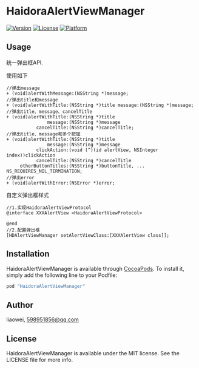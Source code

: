 # HaidoraAlertViewManager

[![Version](https://img.shields.io/cocoapods/v/HaidoraAlertViewManager.svg?style=flat)](http://cocoapods.org/pods/HaidoraAlertViewManager)
[![License](https://img.shields.io/cocoapods/l/HaidoraAlertViewManager.svg?style=flat)](http://cocoapods.org/pods/HaidoraAlertViewManager)
[![Platform](https://img.shields.io/cocoapods/p/HaidoraAlertViewManager.svg?style=flat)](http://cocoapods.org/pods/HaidoraAlertViewManager)

## Usage

统一弹出框API.

使用如下

```objc
//弹出message
+ (void)alertWithMessage:(NSString *)message;
//弹出title和message
+ (void)alertWithTitle:(NSString *)title message:(NSString *)message;
//弹出title、message、cancelTitle
+ (void)alertWithTitle:(NSString *)title
               message:(NSString *)message
           cancelTitle:(NSString *)cancelTitle;
//弹出title、message和多个按钮
+ (void)alertWithTitle:(NSString *)title
               message:(NSString *)message
           clickAction:(void (^)(id alertView, NSInteger index))clickAction
           cancelTitle:(NSString *)cancelTitle
     otherButtonTitles:(NSString *)buttonTitle, ... NS_REQUIRES_NIL_TERMINATION;
//弹出error
+ (void)alertWithError:(NSError *)error;
```
自定义弹出框样式

```objc
//1.实现HaidoraAlertViewProtocol
@interface XXXAlertView <HaidoraAlertViewProtocol>

@end
//2.配置弹出框
[HDAlertViewManager setAlertViewClass:[XXXAlertView class]];
```

## Installation

HaidoraAlertViewManager is available through [CocoaPods](http://cocoapods.org). To install
it, simply add the following line to your Podfile:

```ruby
pod "HaidoraAlertViewManager"
```

## Author

liaowei, 598951856@qq.com

## License

HaidoraAlertViewManager is available under the MIT license. See the LICENSE file for more info.
